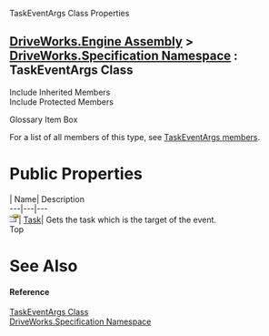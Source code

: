 TaskEventArgs Class Properties   
  
[DriveWorks.Engine Assembly](topic2156.md) > [DriveWorks.Specification Namespace](topic10764.md) : TaskEventArgs Class  
---  
  
Include Inherited Members    
Include Protected Members    


Glossary Item Box

For a list of all members of this type, see [TaskEventArgs members](topic11673.md).

# Public Properties

| Name| Description  
---|---|---  
![Public Property](dotnetimages/publicProperty.gif)| [Task](topic11682.md)| Gets the task which is the target of the event.   
Top

# See Also

#### Reference

[TaskEventArgs Class](topic11672.md)   
[DriveWorks.Specification Namespace](topic10764.md)


